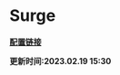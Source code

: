 # Surge

**[配置链接](https://raw.githubusercontent.com/Centralmatrix3/Scripts-Rules/master/Profile/Surge/Surge.conf)**

**更新时间:2023.02.19 15:30**
